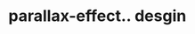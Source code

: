 # parallax-effect.. desgin                                                                                                                                                                                                                                      
